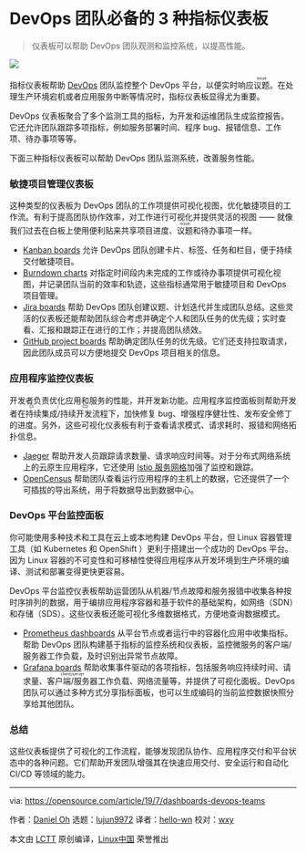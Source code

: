 [#]: collector: "lujun9972"
[#]: translator: "hello-wn"
[#]: reviewer: "wxy"
[#]: publisher: "wxy"
[#]: url: "https://linux.cn/article-11183-1.html"
[#]: subject: "3 types of metric dashboards for DevOps teams"
[#]: via: "https://opensource.com/article/19/7/dashboards-devops-teams"
[#]: author: "Daniel Oh https://opensource.com/users/daniel-oh"

DevOps 团队必备的 3 种指标仪表板
=========

> 仪表板可以帮助 DevOps 团队观测和监控系统，以提高性能。

![](https://img.linux.net.cn/data/attachment/album/201908/04/083434ixlm9lgv8ev8dlyd.jpg)

指标仪表板帮助 [DevOps][2] 团队监控整个 DevOps 平台，以便实时响应<ruby>议题<rt>issue</rt></ruby>。在处理生产环境宕机或者应用服务中断等情况时，指标仪表板显得尤为重要。

DevOps 仪表板聚合了多个监测工具的指标，为开发和运维团队生成监控报告。它还允许团队跟踪多项指标，例如服务部署时间、程序 bug、报错信息、工作项、待办事项等等。

下面三种指标仪表板可以帮助 DevOps 团队监测系统，改善服务性能。

### 敏捷项目管理仪表板

这种类型的仪表板为 DevOps 团队的工作项提供可视化视图，优化敏捷项目的工作流。有利于提高团队协作效率，对工作进行可视化并提供灵活的视图 —— 就像我们过去在白板上使用便利贴来共享项目进度、<ruby>议题<rt>issue</rt></ruby>和待办事项一样。

- [Kanban boards][3] 允许 DevOps 团队创建卡片、标签、任务和栏目，便于持续交付敏捷项目。
- [Burndown charts][4] 对指定时间段内未完成的工作或待办事项提供可视化视图，并记录团队当前的效率和轨迹，这些指标通常用于敏捷项目和 DevOps 项目管理。
- [Jira boards][5] 帮助 DevOps 团队创建议题、计划迭代并生成团队总结。这些灵活的仪表板还能帮助团队综合考虑并确定个人和团队任务的优先级；实时查看、汇报和跟踪正在进行的工作；并提高团队绩效。
- [GitHub project boards][6] 帮助确定团队任务的优先级。它们还支持拉取请求，因此团队成员可以方便地提交 DevOps 项目相关的信息。

### 应用程序监控仪表板

开发者负责优化应用和服务的性能，并开发新功能。应用程序监控面板则帮助开发者在<ruby>持续集成/持续开发<rt>CI / CD</rt></ruby>流程下，加快修复 bug、增强程序健壮性、发布安全修丁的进度。另外，这些可视化仪表板有利于查看请求模式、请求耗时、报错和网络拓扑信息。

- [Jaeger][7] 帮助开发人员跟踪请求数量、请求响应时间等。对于分布式网络系统上的云原生应用程序，它还使用 [Istio 服务网格][8]加强了监控和跟踪。
- [OpenCensus][9] 帮助团队查看运行应用程序的主机上的数据，它还提供了一个可插拔的导出系统，用于将数据导出到数据中心。

### DevOps 平台监控面板

你可能使用多种技术和工具在云上或本地构建 DevOps 平台，但 Linux 容器管理工具（如 Kubernetes 和 OpenShift ）更利于搭建出一个成功的 DevOps 平台。因为 Linux 容器的不可变性和可移植性使得应用程序从开发环境到生产环境的编译、测试和部署变得更快更容易。

DevOps 平台监控仪表板帮助运营团队从机器/节点故障和服务报错中收集各种按时序排列的数据，用于编排应用程序容器和基于软件的基础架构，如网络（SDN）和存储（SDS）。这些仪表板还能可视化多维数据格式，方便地查询数据模式。

- [Prometheus dashboards][12] 从平台节点或者运行中的容器化应用中收集指标。帮助 DevOps 团队构建基于指标的监控系统和仪表板，监控微服务的客户端/服务器工作负载，及时识别出异常节点故障。
- [Grafana boards][13] 帮助收集事件驱动的各项指标，包括服务响应持续时间、请求量、<ruby>客户端/服务器<rt>client/server</rt></ruby>工作负载、网络流量等，并提供了可视化面板。DevOps 团队可以通过多种方式分享指标面板，也可以生成编码的当前监控数据快照分享给其他团队。

### 总结

这些仪表板提供了可视化的工作流程，能够发现团队协作、应用程序交付和平台状态中的各种问题。它们帮助开发团队增强其在快速应用交付、安全运行和自动化 CI/CD 等领域的能力。

------

via: https://opensource.com/article/19/7/dashboards-devops-teams

作者：[Daniel Oh][a]
选题：[lujun9972][b]
译者：[hello-wn](https://github.com/hello-wn)
校对：[wxy](https://github.com/wxy)

本文由 [LCTT](https://github.com/LCTT/TranslateProject) 原创编译，[Linux中国](https://linux.cn/) 荣誉推出

[a]: https://opensource.com/users/daniel-ohhttps://opensource.com/users/daniel-ohhttps://opensource.com/users/heronthecli
[b]: https://github.com/lujun9972
[1]: https://opensource.com/sites/default/files/styles/image-full-size/public/lead-images/metrics_data_dashboard_system_computer_analytics.png
[2]: https://opensource.com/resources/devops
[3]: https://opensource.com/article/19/1/productivity-tool-taskboard
[4]: https://openpracticelibrary.com/practice/burndown/
[5]: https://www.atlassian.com/software/jira
[6]: https://opensource.com/life/15/11/short-introduction-github
[7]: https://www.jaegertracing.io/
[8]: https://opensource.com/article/19/3/getting-started-jaeger
[9]: https://opencensus.io/
[10]: https://opensource.com/article/18/11/intro-software-defined-networking
[11]: https://opensource.com/business/14/10/sage-weil-interview-openstack-ceph
[12]: https://opensource.com/article/18/12/introduction-prometheus
[13]: https://opensource.com/article/17/8/linux-grafana

